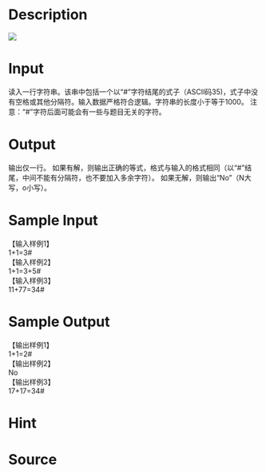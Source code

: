 
# Description

<div class="content">
<img border="0" src="source/bzoj/1508/img/aHR0cHM6Ly9seWRzeS5jb20vSnVkZ2VPbmxpbmUvaW1hZ2VzLzE1MDguanBn.jpg"/>
</div>

# Input

<div class="content">读入一行字符串。该串中包括一个以“#”字符结尾的式子（ASCII码35)，式子中没有空格或其他分隔符。输入数据严格符合逻辑。字符串的长度小于等于1000。
注意：“#”字符后面可能会有一些与题目无关的字符。
</div>

# Output

<div class="content">输出仅一行。
如果有解，则输出正确的等式，格式与输入的格式相同（以“#”结尾，中间不能有分隔符，也不要加入多余字符）。
如果无解，则输出“No”（N大写，o小写）。
</div>

# Sample Input

<div class="content"><span class="sampledata">【输入样例1】<br/>
1+1=3#<br/>
【输入样例2】<br/>
1+1=3+5#<br/>
【输入样例3】<br/>
11+77=34#<br/>
</span></div>

# Sample Output

<div class="content"><span class="sampledata">【输出样例1】<br/>
1+1=2#<br/>
【输出样例2】<br/>
No<br/>
【输出样例3】<br/>
17+17=34#<br/>
</span></div>

# Hint

<div class="content"><p></p></div>

# Source

<div class="content"><p><a href="problemset.php?search="></a></p></div>

